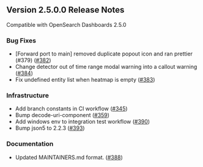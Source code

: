 ## Version 2.5.0.0 Release Notes

Compatible with OpenSearch Dashboards 2.5.0

### Bug Fixes

* [Forward port to main] removed duplicate popout icon and ran prettier (#379) ([#382](https://github.com/opensearch-project/anomaly-detection-dashboards-plugin/pull/382))
* Change detector out of time range modal warning into a callout warning ([#384](https://github.com/opensearch-project/anomaly-detection-dashboards-plugin/pull/384))
* Fix undefined entity list when heatmap is empty ([#383](https://github.com/opensearch-project/anomaly-detection-dashboards-plugin/pull/383))

### Infrastructure

* Add branch constants in CI workflow ([#345](https://github.com/opensearch-project/anomaly-detection-dashboards-plugin/pull/345))
* Bump decode-uri-component ([#359](https://github.com/opensearch-project/anomaly-detection-dashboards-plugin/pull/359))
* Add windows env to integration test workflow ([#390](https://github.com/opensearch-project/anomaly-detection-dashboards-plugin/pull/390))
* Bump json5 to 2.2.3 ([#393](https://github.com/opensearch-project/anomaly-detection-dashboards-plugin/pull/393))

### Documentation

* Updated MAINTAINERS.md format. ([#388](https://github.com/opensearch-project/anomaly-detection-dashboards-plugin/pull/388))